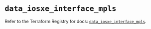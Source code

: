 # `data_iosxe_interface_mpls`

Refer to the Terraform Registry for docs: [`data_iosxe_interface_mpls`](https://registry.terraform.io/providers/ciscodevnet/iosxe/0.9.3/docs/data-sources/interface_mpls).
